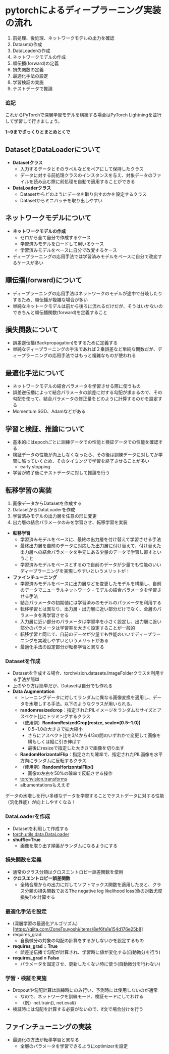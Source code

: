 # pytorchによるディープラーニング実装の流れ

1. 前処理、後処理、ネットワークモデルの出力を確認
2. Datasetの作成
3. DataLoaderの作成
4. ネットワークモデルの作成
5. 順伝播(forward)の定義
6. 損失関数の定義
7. 最適化手法の設定
8. 学習検証の実施
9. テストデータで推論

### 追記

これからPyTorchで深層学習モデルを構築する場合はPyTorch Lightningを並行して学習して行きましょう。


**1~9までざっくりとまとめとくで**

## DatasetとDataLoaderについて

- **Datasetクラス**
    - 入力するデータとそのラベルなどをペアにして保持したクラス
    - データに対する前処理クラスのインスタンスを与え、対象データのファイルを読み込む際に前処理を自動で適用することができる
- **DataLoaderクラス**
    - Datasetからどのようにデータを取り出すのかを設定するクラス
    - Datasetからミニバッチを取り出しやすい


## ネットワークモデルについて
- **ネットワークモデルの作成**
    - ゼロから全て自分で作成するケース
    - 学習済みモデルをロードして用いるケース
    - 学習済みモデルをベースに自分で改変するケース
- ディープラーニングの応用手法では学習済みモデルをベースに自分で改変するケースが多い

## 順伝播(forward)について
- ディープラーニングの応用手法はネットワークのモデルが途中で分岐したりするため、順伝播が複雑な場合が多い
- 単純なネットークモデルは前から後ろに流れるだけだが、そうはいかないのできちんと順伝播関数(forward)を定義すること


## 損失関数について
- 誤差逆伝播(Backpropagation)をするために定義する
- 単純なディープラーニングの手法であれば２乗誤差など単純な関数だが、ディープラーニングの応用手法ではもっと複雑なものが使われる


## 最適化手法について
- ネットワークモデルの結合パラメータを学習させる際に使うもの
- 誤差逆伝播によって結合パラメータの誤差に対する勾配が求まるので、その勾配を使って、結合パラメータの修正量をどのように計算するのかを設定する
- Momentum SGD、Adamなどがある


## 学習と検証、推論について
- 基本的にはepochごとに訓練データでの性能と検証データでの性能を確認する
- 検証データの性能が向上しなくなったら、その後は訓練データに対してか学習に陥っていくため、そのタイミングで学習を終了させることが多い
    - early stopping
- 学習が終了後にテストデータに対して推論を行う


## 転移学習の実装
1. 画像データからDatasetを作成する
2. DatasetからDataLoaderを作成
3. 学習済みモデルの出力層を任意の形に変更
4. 出力層の結合パラメータのみを学習させ、転移学習を実装

- **転移学習**
    - 学習済みモデルをベースに、最終の出力層を付け替えて学習させる手法
    - 最終出力層を自前のデータに対応した出力層に付け替えて、付け替えた出力層への結合パラメータを手元にある少量のデータで学習し直すということ
    - 学習済みモデルをベースとするので自前のデータが少量でも性能のいいディープラーニングを実現しやすいというメリットが！
- **ファインチューニング**
    - 学習済みモデルをベースに出力層などを変更したモデルを構築し、自前のデータでニューラルネットワーク・モデルの結合パラメータを学習させる手法
    - 結合パラメータの初期値には学習済みのモデルのパラメータを利用する
    - 転移学習とは異なり、出力層・出力層に近い部分だけでなく、全層のパラメータを再学習させる
    - 入力層に近い部分のパラメータは学習率を小さく設定し、出力層に近い部分のパラメータは学習率を大きく設定することが一般的
    - 転移学習と同じで、自前のデータが少量でも性能のいいでディープラーニングを実現しやすいというメリットがある
    - 最適化手法の設定部分が転移学習と異なる


### Datasetを作成
- Datasetを作成する場合、torchvision.datasets.ImageFolderクラスを利用する手法が簡単
- 上のやり方は簡単だが、Datasetは自分でも作れる
- **Data Augmentation**
    - トレーニングデータに対してランダムに異なる画像変換を適用し、データを水増しする手法。以下のようなクラスが用いられる。
    - **randomresizedcrop**：指定されたPILイメージをランダムなサイズとアスペクト比にトリミングするクラス
    - （使用例）**RandomResizedCrop(resize, scale=(0.5~1.0))**
        - 0.5~1.0の大きさで拡大縮小
        - さらにアスペクト比を3/4から4/3の間のいずれかで変更して画像を横もしくは縦に引き伸ばす
        - 最後にresizeで指定した大きさで画像を切り出す
    - **RandomHorizontalFlip**：指定された確率で、指定されたPIL画像を水平方向にランダムに反転するクラス
    - （使用例）**RandomHorizontalFlip()**
        - 画像の左右を50%の確率で反転させる操作
    - [torchvision.transforms](https://pytorch.org/docs/stable/torchvision/transforms.html)
    - albumentationsもええぞ

データの水増しを行い多様なデータを学習することでテストデータに対する性能（汎化性能）が向上しやすくなる！


### DataLoaderを作成
- Datasetを利用して作成する
- [torch.utils.data.DataLoader](https://pytorch.org/docs/stable/data.html)
- **shuffle=True**
    - 画像を取り出す順番がランダムになるようにする


### 損失関数を定義
- 通常のクラス分類はクロスエントロピー誤差関数を使用
- **クロスエントロピー誤差関数**
    - 全結合層からの出力に対してソフトマックス関数を適用したあと、クラス分類の損失関数であるThe negative log likelihood loss(負の対数尤度損失?)を計算する


### 最適化手法を設定
- (深層学習の最適化アルゴリズム)[https://qiita.com/ZoneTsuyoshi/items/8ef6fa1e154d176e25b8]
- requires_grad
    - 自動微分の対象の勾配の計算をするかしないかを設定するもの
- **requires_grad = True**
    - 誤差逆伝播で勾配が計算され、学習時に値が変化する(自動微分を行う)
- **requires_grad = False**
    -  パラメータを固定させ、更新したくない時に使う(自動微分を行わない)


### 学習・検証を実施
- Dropoutや勾配計算は訓練時にのみ行い、予測時には使用しないのが通常
    - なので、ネットワークを訓練モード、検証モードにしてわける
    - （例）net.train(), net.eval()
- 検証時には勾配を計算する必要がないので、if文で場合分けを行う



## ファインチューニングの実装
- 最適化の方法が転移学習と異なる
    - 全層のパラメータを学習できるようにoptimizerを設定
